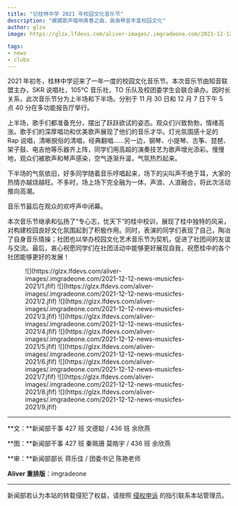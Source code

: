 ```yaml
---
title: "记桂林中学 2021 年校园文化音乐节"
description: "娓娓歌声唱响青春之曲，袅袅琴音丰富校园文化"
author: glzx
image: https://glzx.lfdevs.com/aliver-images/.imgradeone.com/2021-12-12-news-musicfes-2021/9.jfif

tags:
- news
- clubs
---
```


2021 年初冬，桂林中学迎来了一年一度的校园文化音乐节。本次音乐节由知音联盟主办，SKR 说唱社，105°C 音乐社，TO 乐队及校团委学生会联合承办。因时长关系，此次音乐节分为上半场和下半场。分别于 11 月 30 日和 12 月 7 日下午 5 点 40 分在多功能报告厅举行。

上半场，歌手们都准备充分，摆出了跃跃欲试的姿态。观众们兴致勃勃，情绪高涨。歌手们的深厚唱功和优美歌声展现了他们的音乐才华。灯光氛围感十足的 Rap 说唱，清晰脱俗的清唱，经典翻唱……另一边，钢琴、小提琴、古筝、琵琶、架子鼓、电吉他等乐器齐上阵，同学们用高超的演奏技艺为歌声增光添彩。慢慢地，观众们被歌声和琴声感染，空气逐渐升温，气氛热烈起来。

下半场的气氛依旧，好多同学随着音乐哼唱起来，场下的尖叫声不绝于耳，大家的热情亦越烧越旺。不多时，场上场下完全融为一体，声浪、人浪融合，将此次活动推向高潮。

音乐节最后在观众的欢呼声中闭幕。

本次音乐节继承和弘扬了“专心志，忧天下”的桂中校训，展现了桂中独特的风采，对构建校园良好文化氛围起到了积极作用。同时，表演的同学们表现了自己，陶冶了自身音乐情操；社团也以举办校园文化艺术音乐节为契机，促进了社团间的友谊与交流。最后，衷心祝愿同学们在社团活动中能够更好展现自我，祝愿桂中的各个社团能够更好的发展！

<figure class="third" markdown="1">
![](https://glzx.lfdevs.com/aliver-images/.imgradeone.com/2021-12-12-news-musicfes-2021/1.jfif)
![](https://glzx.lfdevs.com/aliver-images/.imgradeone.com/2021-12-12-news-musicfes-2021/2.jfif)
![](https://glzx.lfdevs.com/aliver-images/.imgradeone.com/2021-12-12-news-musicfes-2021/3.jfif)
![](https://glzx.lfdevs.com/aliver-images/.imgradeone.com/2021-12-12-news-musicfes-2021/4.jfif)
![](https://glzx.lfdevs.com/aliver-images/.imgradeone.com/2021-12-12-news-musicfes-2021/5.jfif)
![](https://glzx.lfdevs.com/aliver-images/.imgradeone.com/2021-12-12-news-musicfes-2021/6.jfif)
![](https://glzx.lfdevs.com/aliver-images/.imgradeone.com/2021-12-12-news-musicfes-2021/7.jfif)
![](https://glzx.lfdevs.com/aliver-images/.imgradeone.com/2021-12-12-news-musicfes-2021/8.jfif)
![](https://glzx.lfdevs.com/aliver-images/.imgradeone.com/2021-12-12-news-musicfes-2021/9.jfif)
</figure>

---

**文：**新闻部干事 427 班 文德聪 / 436 班 余欣燕

**图：**新闻部干事 427 班 秦珮珊 莫皓宇 / 436 班 余欣燕

**审：**新闻部部长 蒋乐佳 / 团委书记 陈艳老师

**Aliver 重排版**：imgradeone

---

新闻部若认为本站的转载侵犯了权益，请按照 [侵权申诉](https://glzx.xyz/helloworld/#侵权申诉) 的指引联系本站管理员。
